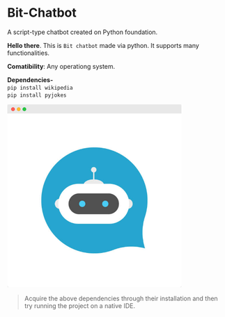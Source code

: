 # Bit-Chatbot

A script-type chatbot created on Python foundation.

**Hello there**. This is `Bit chatbot` made via python. It supports many functionalities.

**Comatibility**: Any operationg system.

**Dependencies-** <br>
`pip install wikipedia`                                 
`pip install pyjokes`

<img align="centre" alt="Coding" width="400" src="https://raw.githubusercontent.com/Xenometon/Bit-Chatbot/main/Bit_chatbot.png">


> Acquire the above dependencies through their installation and then try running the project on a native IDE.
